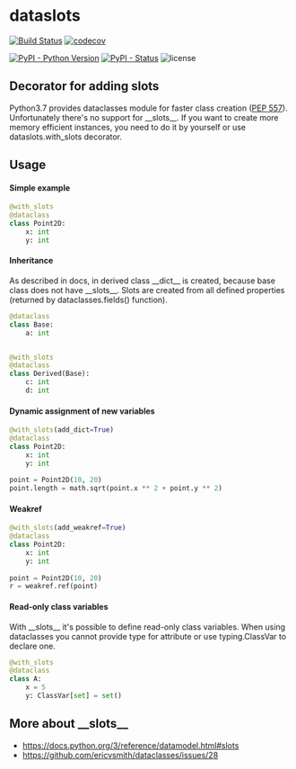 # dataslots
[![Build Status](https://travis-ci.org/starhel/dataslots.svg?branch=master)](https://travis-ci.org/starhel/dataslots)
[![codecov](https://codecov.io/gh/starhel/dataslots/branch/master/graph/badge.svg)](https://codecov.io/gh/starhel/dataslots)

[![PyPI - Python Version](https://img.shields.io/pypi/pyversions/dataslots.svg)](https://pypi.org/project/dataslots/)
[![PyPI - Status](https://img.shields.io/pypi/status/dataslots.svg)](https://pypi.org/project/dataslots/)
![license](https://img.shields.io/github/license/starhel/dataslots.svg)

## Decorator for adding __slots__
Python3.7 provides dataclasses module for faster class creation ([PEP 557](https://www.python.org/dev/peps/pep-0557/)).
Unfortunately there's no support for \_\_slots__. If you want to create more memory efficient instances, you need to 
do it by yourself or use dataslots.with_slots decorator. 

## Usage
#### Simple example
```python
@with_slots
@dataclass
class Point2D:
    x: int
    y: int
```
####  Inheritance
As described in docs, in derived class \_\_dict__ is created, because base class does not have \_\_slots__. 
Slots are created from all defined properties (returned by dataclasses.fields() function).
```python
@dataclass
class Base:
    a: int


@with_slots
@dataclass
class Derived(Base):
    c: int
    d: int
```

#### Dynamic assignment of new variables
```python
@with_slots(add_dict=True)
@dataclass
class Point2D:
    x: int
    y: int
    
point = Point2D(10, 20)
point.length = math.sqrt(point.x ** 2 + point.y ** 2)
```

#### Weakref
```python
@with_slots(add_weakref=True)
@dataclass
class Point2D:
    x: int
    y: int
    
point = Point2D(10, 20)
r = weakref.ref(point)
```

#### Read-only class variables
With \_\_slots__ it's possible to define read-only class variables. When using dataclasses you cannot provide type 
for attribute or use typing.ClassVar to declare one. 
```python
@with_slots
@dataclass
class A:
    x = 5
    y: ClassVar[set] = set()
```

## More about \_\_slots__
* https://docs.python.org/3/reference/datamodel.html#slots
* https://github.com/ericvsmith/dataclasses/issues/28

[dataclasses_issue]: https://github.com/ericvsmith/dataclasses/issues/28